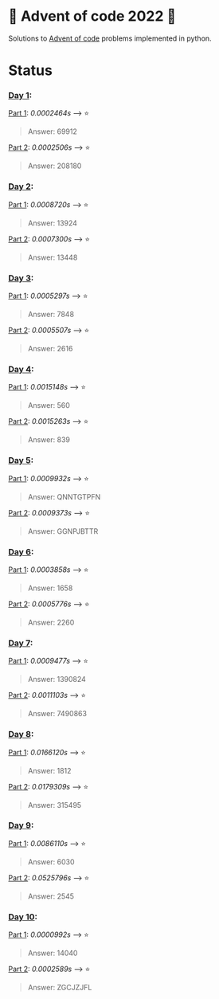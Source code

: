 # 🎄 Advent of code 2022 🎄

Solutions to <a href="https://www.adventofcode.com/2022" target="_blank">Advent of code</a> problems implemented in python.

# Status
### [Day 1](https://www.adventofcode.com/2022/day/1):                        
 
  [Part 1](/day1/1.py): *0.0002464s*  --> ⭐

  > Answer: 69912

  [Part 2](/day1/1.py): *0.0002506s* --> ⭐

  > Answer: 208180
  

### [Day 2](https://www.adventofcode.com/2022/day/2):   

  [Part 1](/day2/2.1.py): *0.0008720s*  --> ⭐

  >Answer: 13924

  [Part 2](/day2/2.1.py): *0.0007300s* --> ⭐

  >Answer: 13448


### [Day 3](https://www.adventofcode.com/2022/day/3):     

  [Part 1](/day3/3.1.py): *0.0005297s*  --> ⭐

  >Answer: 7848

  [Part 2](/day3/3.2..py): *0.0005507s* --> ⭐

  >Answer: 2616


### [Day 4](https://www.adventofcode.com/2022/day/4):   

  [Part 1](/day4/4.1.py): *0.0015148s*  --> ⭐

  >Answer: 560

  [Part 2](/day4/4.2.py): *0.0015263s* --> ⭐

  >Answer: 839


### [Day 5](https://www.adventofcode.com/2022/day/5):

  [Part 1](/day5/5.1.py): *0.0009932s*  --> ⭐

  >Answer: QNNTGTPFN

  [Part 2](/day5/5.2.py): *0.0009373s* --> ⭐

  >Answer: GGNPJBTTR


### [Day 6](https://www.adventofcode.com/2022/day/6):

[Part 1](/day6/6.py): *0.0003858s*  --> ⭐

>Answer: 1658

[Part 2](/day6/6.py): *0.0005776s* --> ⭐

>Answer: 2260


### [Day 7](https://www.adventofcode.com/2022/day/7):

[Part 1](/day7/7.1.py): *0.0009477s*  --> ⭐

>Answer: 1390824

[Part 2](/day7/7.2.py): *0.0011103s* --> ⭐

>Answer: 7490863


### [Day 8](https://www.adventofcode.com/2022/day/8):

[Part 1](/day8/8.1.py): *0.0166120s*  --> ⭐

>Answer: 1812

[Part 2](/day8/8.2.py): *0.0179309s* --> ⭐

>Answer: 315495


### [Day 9](https://www.adventofcode.com/2022/day/9):

[Part 1](/day9/9.1.py): *0.0086110s*  --> ⭐

>Answer: 6030

[Part 2](/day9/9.2.py): *0.0525796s* --> ⭐

>Answer: 2545


### [Day 10](https://www.adventofcode.com/2022/day/10):

[Part 1](/day10/10.1.py): *0.0000992s*  --> ⭐

>Answer: 14040

[Part 2](/day10/10.2.py): *0.0002589s* --> ⭐

>Answer: ZGCJZJFL
